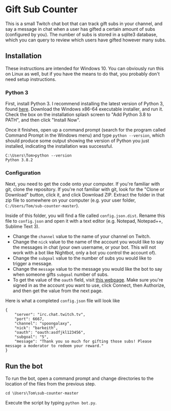 # Gift Sub Counter

This is a small Twitch chat bot that can track gift subs in your channel, and say a message in chat when a user has gifted a certain amount of subs (configured by you). The number of subs is stored in a sqlite3 database, which you can query to review which users have gifted however many subs.

## Installation
These instructions are intended for Windows 10. You can obviously run this on Linux as well, but if you have the means to do that, you probably don't need setup instructions.

### Python 3
First, install Python 3. I recommend installing the latest version of Python 3, found [here](https://www.python.org/downloads/windows/). Download the Windows x86-64 executable installer, and run it. Check the box on the installation splash screen to "Add Python 3.8 to PATH", and then click "Install Now".

Once it finishes, open up a command prompt (search for the program called Command Prompt in the Windows menu) and type `python --version`, which should produce some output showing the version of Python you just installed, indicating the installation was successful.
```
C:\Users\Tom>python --version
Python 3.8.2
```
### Configuration
Next, you need to get the code onto your computer. If you're familiar with git, clone the repository. If you're not familiar with git, look for the "Clone or Download" button, click it, and click Download ZIP. Extract the folder in that zip file to somewhere on your computer (e.g. your user folder, `C:/Users/Tom/sub-counter-master`).

Inside of this folder, you will find a file called `config.json.dist`. Rename this file to `config.json` and open it with a text editor (e.g. Notepad, Notepad++, Sublime Text 3).

- Change the `channel` value to the name of your channel on Twitch.
- Change the `nick` value to the name of the account you would like to say the messages in chat (your own username, or your bot. This will not work with a bot like Nightbot, only a bot you control the account of).
- Change the `subgoal` value to the number of subs you would like to trigger a message.
- Change the `message` value to the message you would like the bot to say when someone gifts `subgoal` number of subs.
- To get the value of the `oauth` field, visit [this webpage](https://www.twitchapps.com/tmi/). Make sure you're signed in as the account you want to use, click Connect, then Authorize, and then get the value from the next page.

Here is what a completed `config.json` file will look like
```
{
    "server": "irc.chat.twitch.tv",
    "port": 6667,
    "channel": "spoongalaxy",
    "nick": "barkeith",
    "oauth": "oauth:asdfjkl123456",
    "subgoal": "5",
    "message": "Thank you so much for gifting those subs! Please message a moderator to redeem your reward."
}
```

## Run the bot
To run the bot, open a command prompt and change directories to the location of the files from the previous step.
```
cd \Users\Tom\sub-counter-master
```
Execute the script by typing `python bot.py`.
